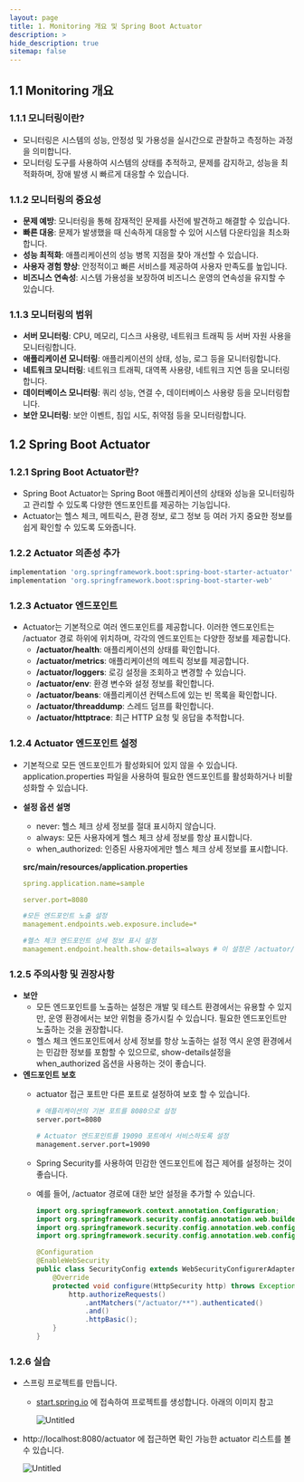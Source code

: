 ```yaml
---
layout: page
title: 1. Monitoring 개요 및 Spring Boot Actuator
description: >
hide_description: true
sitemap: false
---
```


## 1.1 Monitoring 개요

### 1.1.1 모니터링이란?

- 모니터링은 시스템의 성능, 안정성 및 가용성을 실시간으로 관찰하고 측정하는 과정을 의미합니다.
- 모니터링 도구를 사용하여 시스템의 상태를 추적하고, 문제를 감지하고, 성능을 최적화하며, 장애 발생 시 빠르게 대응할 수 있습니다.

### 1.1.2 모니터링의 중요성

- **문제 예방**: 모니터링을 통해 잠재적인 문제를 사전에 발견하고 해결할 수 있습니다.
- **빠른 대응**: 문제가 발생했을 때 신속하게 대응할 수 있어 시스템 다운타임을 최소화합니다.
- **성능 최적화**: 애플리케이션의 성능 병목 지점을 찾아 개선할 수 있습니다.
- **사용자 경험 향상**: 안정적이고 빠른 서비스를 제공하여 사용자 만족도를 높입니다.
- **비즈니스 연속성**: 시스템 가용성을 보장하여 비즈니스 운영의 연속성을 유지할 수 있습니다.

### **1.1.3 모니터링의 범위**

- **서버 모니터링**: CPU, 메모리, 디스크 사용량, 네트워크 트래픽 등 서버 자원 사용을 모니터링합니다.
- **애플리케이션 모니터링**: 애플리케이션의 상태, 성능, 로그 등을 모니터링합니다.
- **네트워크 모니터링**: 네트워크 트래픽, 대역폭 사용량, 네트워크 지연 등을 모니터링합니다.
- **데이터베이스 모니터링**: 쿼리 성능, 연결 수, 데이터베이스 사용량 등을 모니터링합니다.
- **보안 모니터링**: 보안 이벤트, 침입 시도, 취약점 등을 모니터링합니다.

## 1.2 Spring Boot Actuator

### **1.2.1 Spring Boot Actuator란?**

- Spring Boot Actuator는 Spring Boot 애플리케이션의 상태와 성능을 모니터링하고 관리할 수 있도록 다양한 엔드포인트를 제공하는 기능입니다.
- Actuator는 헬스 체크, 메트릭스, 환경 정보, 로그 정보 등 여러 가지 중요한 정보를 쉽게 확인할 수 있도록 도와줍니다.

### 1.2.2 **Actuator 의존성 추가**

```bash
implementation 'org.springframework.boot:spring-boot-starter-actuator'
implementation 'org.springframework.boot:spring-boot-starter-web'
```

### 1.2.3 **Actuator 엔드포인트**

- Actuator는 기본적으로 여러 엔드포인트를 제공합니다. 이러한 엔드포인트는 /actuator 경로 하위에 위치하며, 각각의 엔드포인트는 다양한 정보를 제공합니다.
    - **/actuator/health**: 애플리케이션의 상태를 확인합니다.
    - **/actuator/metrics**: 애플리케이션의 메트릭 정보를 제공합니다.
    - **/actuator/loggers**: 로깅 설정을 조회하고 변경할 수 있습니다.
    - **/actuator/env**: 환경 변수와 설정 정보를 확인합니다.
    - **/actuator/beans**: 애플리케이션 컨텍스트에 있는 빈 목록을 확인합니다.
    - **/actuator/threaddump**: 스레드 덤프를 확인합니다.
    - **/actuator/httptrace**: 최근 HTTP 요청 및 응답을 추적합니다.

### 1.2.4 **Actuator 엔드포인트 설정**

- 기본적으로 모든 엔드포인트가 활성화되어 있지 않을 수 있습니다. application.properties 파일을 사용하여 필요한 엔드포인트를 활성화하거나 비활성화할 수 있습니다.
- **설정 옵션 설명**
    - never: 헬스 체크 상세 정보를 절대 표시하지 않습니다.
    - always: 모든 사용자에게 헬스 체크 상세 정보를 항상 표시합니다.
    - when_authorized: 인증된 사용자에게만 헬스 체크 상세 정보를 표시합니다.

  **src/main/resources/application.properties**

    ```yaml
    spring.application.name=sample
    
    server.port=8080
    
    #모든 엔드포인트 노출 설정
    management.endpoints.web.exposure.include=* 
    
    #헬스 체크 엔드포인트 상세 정보 표시 설정
    management.endpoint.health.show-details=always # 이 설정은 /actuator/health 엔드포인트에서 헬스 체크 정보를 항상 상세히 보여주도록 설정합니다. 기본적으로, 헬스 체크 엔드포인트는 요약된 상태 정보만 제공하며, 상세 정보는 노출되지 않습니다.
    ```


### 1.2.5 **주의사항 및 권장사항**

- **보안**
    - 모든 엔드포인트를 노출하는 설정은 개발 및 테스트 환경에서는 유용할 수 있지만, 운영 환경에서는 보안 위험을 증가시킬 수 있습니다. 필요한 엔드포인트만 노출하는 것을 권장합니다.
    - 헬스 체크 엔드포인트에서 상세 정보를 항상 노출하는 설정 역시 운영 환경에서는 민감한 정보를 포함할 수 있으므로, show-details설정을 when_authorized 옵션을 사용하는 것이 좋습니다.
- **엔드포인트 보호**
    - actuator 접근 포트만 다른 포트로 설정하여 보호 할 수 있습니다.

        ```bash
        # 애플리케이션의 기본 포트를 8080으로 설정
        server.port=8080
        
        # Actuator 엔드포인트를 19090 포트에서 서비스하도록 설정
        management.server.port=19090
        ```

    - Spring Security를 사용하여 민감한 엔드포인트에 접근 제어를 설정하는 것이 좋습니다.
    - 예를 들어, /actuator 경로에 대한 보안 설정을 추가할 수 있습니다.

        ```java
        import org.springframework.context.annotation.Configuration;
        import org.springframework.security.config.annotation.web.builders.HttpSecurity;
        import org.springframework.security.config.annotation.web.configuration.EnableWebSecurity;
        import org.springframework.security.config.annotation.web.configuration.WebSecurityConfigurerAdapter;
        
        @Configuration
        @EnableWebSecurity
        public class SecurityConfig extends WebSecurityConfigurerAdapter {
            @Override
            protected void configure(HttpSecurity http) throws Exception {
                http.authorizeRequests()
                    .antMatchers("/actuator/**").authenticated()
                    .and()
                    .httpBasic();
            }
        }
        ```



### 1.2.6 실습

- 스프링 프로젝트를 만듭니다.
    - [start.spring.io](http://start.spring.io) 에 접속하여 프로젝트를 생성합니다. 아래의 이미지 참고

      ![Untitled](https://teamsparta.notion.site/image/https%3A%2F%2Fprod-files-secure.s3.us-west-2.amazonaws.com%2F83c75a39-3aba-4ba4-a792-7aefe4b07895%2Fa0573311-1aad-440b-a523-90aa0cb41ce2%2FUntitled.png?table=block&id=36fe63bd-5cb9-42b7-bb9b-f3d0e7d31da2&spaceId=83c75a39-3aba-4ba4-a792-7aefe4b07895&width=1300&userId=&cache=v2)

- http://localhost:8080/actuator 에 접근하면 확인 가능한 actuator 리스트를 볼 수 있습니다.

  ![Untitled](https://teamsparta.notion.site/image/https%3A%2F%2Fprod-files-secure.s3.us-west-2.amazonaws.com%2F83c75a39-3aba-4ba4-a792-7aefe4b07895%2F7aeffbd3-33d7-4290-81d2-7d22d854da33%2FUntitled.png?table=block&id=1f20a6b7-4c59-4453-9c24-de5b13e3b64b&spaceId=83c75a39-3aba-4ba4-a792-7aefe4b07895&width=2000&userId=&cache=v2)